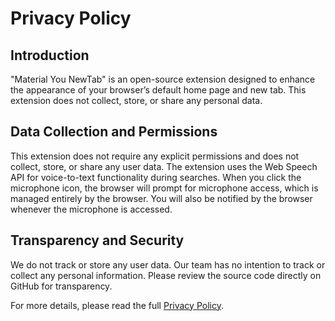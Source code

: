 # Privacy Policy

## Introduction
"Material You NewTab" is an open-source extension designed to enhance the appearance of your browser’s default home page and new tab. This extension does not collect, store, or share any personal data.

## Data Collection and Permissions
This extension does not require any explicit permissions and does not collect, store, or share any user data. The extension uses the Web Speech API for voice-to-text functionality during searches. When you click the microphone icon, the browser will prompt for microphone access, which is managed entirely by the browser. You will also be notified by the browser whenever the microphone is accessed.

## Transparency and Security
We do not track or store any user data. Our team has no intention to track or collect any personal information. Please review the source code directly on GitHub for transparency.

For more details, please read the full [Privacy Policy](https://xengshi.github.io/materialYouNewTab/privacy-policy.html).
